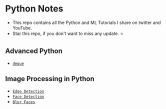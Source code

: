 #  Python Notes

- This repo contains all the Python and ML Tutorials I share on twitter and YouTube. 
- Star this repo, if you don't want to miss any update. ⭐️


## Advanced Python
- [`deque`](advanced/02_deque.ipynb)

## Image Processing in Python
- [`Edge Detection`](image-processing/edge_detection.ipynb)
- [`Face Detection`](image-processing/image_processing.ipynb)
- [`Blur Faces`](image-processing/blur_faces.ipynb)
